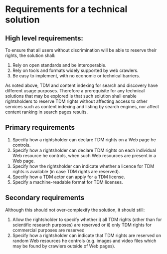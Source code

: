 # Requirements for a technical solution

## High level requirements: 

To ensure that all users without discrimination will be able to reserve their rights, the solution shall:

1. Rely on open standards and be interoperable.
1. Rely on tools and formats widely supported by web crawlers.
1. Be easy to implement, with no economic or technical barriers.

As noted above, TDM and content indexing for search and discovery have different usage purposes. Therefore a prerequisite for any technical solutions that may be explored is that such solution shall enable rightsholders to reserve TDM rights without affecting access to other services such as content indexing and listing by search engines, nor affect content ranking in search pages results. 

## Primary requirements

1. Specify how a rightsholder can declare TDM rights on a Web page he controls.
1. Specify how a rightsholder can declare TDM rights on each individual Web resource he controls, when such Web resources are present in a Web page.
1. Specify how the rightsholder can indicate whether a licence for TDM rights is available (in case TDM rights are reserved).
1. Specify how a TDM actor can apply for a TDM license.
1. Specify a machine-readable format for TDM licenses. 

## Secondary requirements

Although this should not over-complexify the solution, it should still:

1. Allow the rightsholder to specify whether i) all TDM rights (other than for scientific research purposes) are reserved or ii) only TDM rights for commercial purposes are reserved  
1. Specify how a rightsholder can indicate that TDM rights are reserved on random Web resources he controls (e.g. images and video files which may be found by crawlers outside of Web pages).
